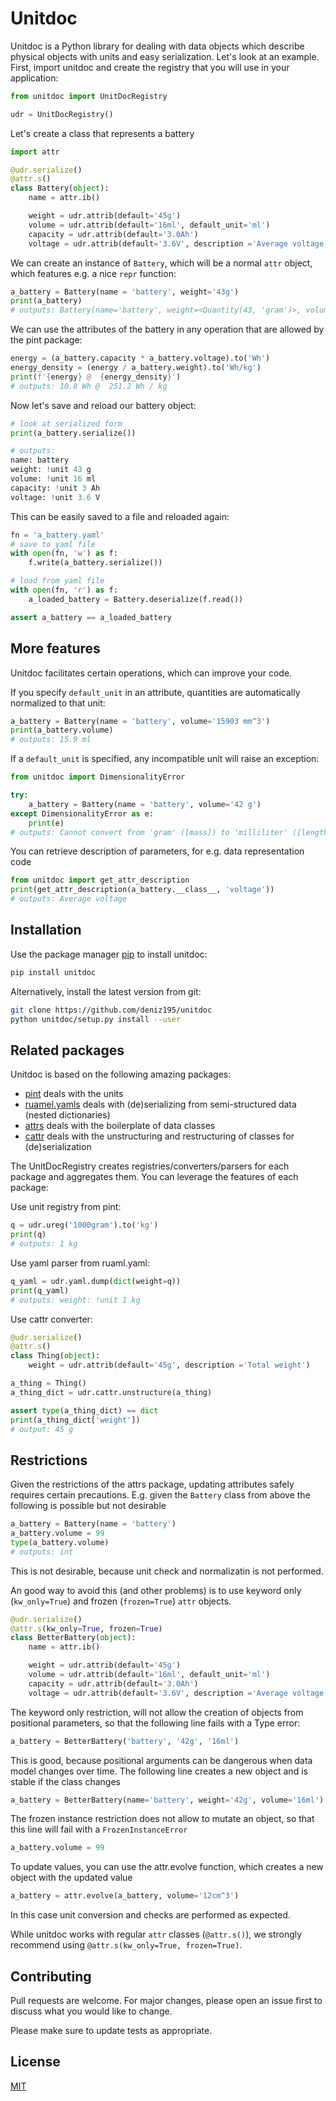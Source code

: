 # Unitdoc

Unitdoc is a Python library for dealing with data objects which describe physical objects with units and easy serialization. Let's look at an example. First, import unitdoc and create the registry that you will use in your application:
```python
from unitdoc import UnitDocRegistry

udr = UnitDocRegistry()
```

Let's create a class that represents a battery
```python
import attr

@udr.serialize()   
@attr.s()
class Battery(object):
    name = attr.ib()

    weight = udr.attrib(default='45g')
    volume = udr.attrib(default='16ml', default_unit='ml')
    capacity = udr.attrib(default='3.0Ah')
    voltage = udr.attrib(default='3.6V', description ='Average voltage')
```

We can create an instance of `Battery`, which will be a normal `attr` object, which features e.g. a nice `repr` function:
```python
a_battery = Battery(name = 'battery', weight='43g')
print(a_battery)
# outputs: Battery(name='battery', weight=<Quantity(43, 'gram')>, volume=<Quantity(16, 'milliliter')>, capacity=<Quantity(3.0, 'Ah')>, voltage=<Quantity(3.6, 'volt')>)
```


We can use the attributes of the battery in any operation that are allowed by the pint package:
```python
energy = (a_battery.capacity * a_battery.voltage).to('Wh')
energy_density = (energy / a_battery.weight).to('Wh/kg')
print(f'{energy} @  {energy_density}')
# outputs: 10.8 Wh @  251.2 Wh / kg
```

Now let's save and reload our battery object:
```python
# look at serialized form
print(a_battery.serialize())

# outputs:
name: battery
weight: !unit 43 g
volume: !unit 16 ml
capacity: !unit 3 Ah
voltage: !unit 3.6 V
```

This can be easily saved to a file and reloaded again:
```python
fn = 'a_battery.yaml'
# save to yaml file
with open(fn, 'w') as f:
    f.write(a_battery.serialize())

# load from yaml file
with open(fn, 'r') as f:
    a_loaded_battery = Battery.deserialize(f.read())

assert a_battery == a_loaded_battery    
```

## More features
Unitdoc facilitates certain operations, which can improve your code. 

If you specify `default_unit` in an attribute, quantities are automatically normalized to that unit:
```python
a_battery = Battery(name = 'battery', volume='15903 mm^3')
print(a_battery.volume)
# outputs: 15.9 ml
```

If a `default_unit` is specified, any incompatible unit will raise an exception:
```python
from unitdoc import DimensionalityError

try:
    a_battery = Battery(name = 'battery', volume='42 g')
except DimensionalityError as e:
    print(e)
# outputs: Cannot convert from 'gram' ([mass]) to 'milliliter' ([length] ** 3)
```

You can retrieve description of parameters, for e.g. data representation code
```python
from unitdoc import get_attr_description
print(get_attr_description(a_battery.__class__, 'voltage'))
# outputs: Average voltage
```



## Installation

Use the package manager [pip](https://pip.pypa.io/en/stable/) to install unitdoc:

```bash
pip install unitdoc
```

Alternatively, install the latest version from git:
```bash
git clone https://github.com/deniz195/unitdoc
python unitdoc/setup.py install --user
```

## Related packages
Unitdoc is based on the following amazing packages:

- [pint](https://pint.readthedocs.io/) deals with the units
- [ruamel.yamls](https://yaml.readthedocs.io/en/latest/) deals with (de)serializing from semi-structured data (nested dictionaries)
- [attrs](https://github.com/python-attrs/attrs) deals with the boilerplate of data classes
- [cattr](https://github.com/Tinche/cattrs) deals with the unstructuring and restructuring of classes for (de)serialization

The UnitDocRegistry creates registries/converters/parsers for each package and aggregates them. You can leverage the features of each package:

Use unit registry from pint:
```python
q = udr.ureg('1000gram').to('kg')
print(q)
# outputs: 1 kg
```

Use yaml parser from ruaml.yaml:
```python
q_yaml = udr.yaml.dump(dict(weight=q))
print(q_yaml)
# outputs: weight: !unit 1 kg
```

Use cattr converter:
```python
@udr.serialize()   
@attr.s()
class Thing(object):
    weight = udr.attrib(default='45g', description ='Total weight')

a_thing = Thing()
a_thing_dict = udr.cattr.unstructure(a_thing)

assert type(a_thing_dict) == dict
print(a_thing_dict['weight'])
# output: 45 g
```

## Restrictions
Given the restrictions of the attrs package, updating attributes safely requires certain precautions. E.g. given the `Battery` class from above the following is possible but not desirable
```python
a_battery = Battery(name = 'battery')
a_battery.volume = 99
type(a_battery.volume)
# outputs: int
```
This is not desirable, because unit check and normalizatin is not performed. 

An good way to avoid this (and other problems) is to use keyword only (`kw_only=True`) and frozen (`frozen=True`) `attr` objects. 
```python
@udr.serialize()   
@attr.s(kw_only=True, frozen=True)
class BetterBattery(object):
    name = attr.ib()

    weight = udr.attrib(default='45g')
    volume = udr.attrib(default='16ml', default_unit='ml')
    capacity = udr.attrib(default='3.0Ah')
    voltage = udr.attrib(default='3.6V', description ='Average voltage')
```

The keyword only restriction, will not allow the creation of objects from positional parameters, so that the following line fails with a Type error:
```python
a_battery = BetterBattery('battery', '42g', '16ml') 
```
This is good, because positional arguments can be dangerous when data model changes over time. The following line creates a new object and is stable if the class changes
```python
a_battery = BetterBattery(name='battery', weight='42g', volume='16ml') 
```

The frozen instance restriction does not allow to mutate an object, so that this line will fail with a `FrozenInstanceError`
```python
a_battery.volume = 99 
```
To update values, you can use the attr.evolve function, which creates a new object with the updated value
```python
a_battery = attr.evolve(a_battery, volume='12cm^3')
```
In this case unit conversion and checks are performed as expected.

While unitdoc works with regular `attr` classes (`@attr.s()`), we strongly recommend using `@attr.s(kw_only=True, frozen=True)`.



## Contributing
Pull requests are welcome. For major changes, please open an issue first to discuss what you would like to change.

Please make sure to update tests as appropriate.

## License
[MIT](https://choosealicense.com/licenses/mit/)
